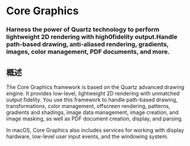 # Core Graphics
### Harness the power of Quartz technology to perform lightweight 2D rendering with high0fidelity output.Handle path-based drawing, anti-aliased rendering, gradients, images, color management, PDF documents, and more.
## 概述
The Core Graphics framework is based on the Quartz advanced drawing engine. It provides low-level, lightweight 2D rendering with unmatched output fidelity. You use this framework to handle path-based drawing, transformations, color management, offscreen rendering, patterns, gradients and shadings, image data management, image creation, and image masking, as well as PDF document creation, display, and parsing.

In macOS, Core Graphics also includes services for working with display hardware, low-level user input events, and the windowing system.
